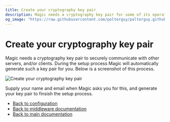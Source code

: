 ```yaml
---
title: Create your cryptography key pair
description: Magic needs a cryptography key pair for some of its operations, to encrypt data when communicating with others, and/or also cryptographically sign payloads to prove the origins of payloads.
og_image: "https://raw.githubusercontent.com/polterguy/polterguy.github.io/master/images/og-setup-crypto.jpg"
---
```


# Create your cryptography key pair

Magic needs a cryptography key pair to securely communicate with other servers, and/or clients. During the setup process
Magic will automatically generate such a key pair for you. Below is a screenshot of this process.

![Create your cryptography key pair](https://raw.githubusercontent.com/polterguy/polterguy.github.io/master/images/og-setup-crypto.jpg)

Supply your name and email when Magic asks you for this, and generate your key pair to finsish the setup process.

* [Back to configuration](/documentation/magic/components/config/)
* [Back to middleware documentation](/documentation/magic/)
* [Back to main documentation](/documentation/)
